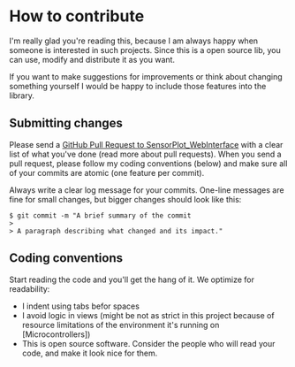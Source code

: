 # How to contribute

I'm really glad you're reading this, because I am always happy when someone is interested in such projects.
Since this is a open source lib, you can use, modify and distribute it as you want.

If you want to make suggestions for improvements or think about changing something yourself I would be happy to include those features into the library.


## Submitting changes

Please send a [GitHub Pull Request to SensorPlot_WebInterface](https://github.com/jason-rietzke/SensorPlot_WebInterface/pull/new/master) with a clear list of what you've done (read more about pull requests). 
When you send a pull request, please follow my coding conventions (below) and make sure all of your commits are atomic (one feature per commit).

Always write a clear log message for your commits. One-line messages are fine for small changes, but bigger changes should look like this:

    $ git commit -m "A brief summary of the commit
    > 
    > A paragraph describing what changed and its impact."


## Coding conventions

Start reading the code and you'll get the hang of it. We optimize for readability:

  * I indent using tabs befor spaces
  * I avoid logic in views (might be not as strict in this project because of resource limitations of the environment it's running on [Microcontrollers])
  * This is open source software. Consider the people who will read your code, and make it look nice for them.
